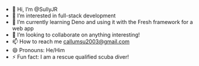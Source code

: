- 👋 Hi, I’m @SullyJR
- 👀 I’m interested in full-stack development
- 🌱 I’m currently learning Deno and using it with the Fresh framework for a web app
- 💞️ I’m looking to collaborate on anything interesting!
- 📫 How to reach me callumsu2003@gmail.com
- 😄 Pronouns: He/Him
- ⚡ Fun fact: I am a rescue qualified scuba diver!

<!---
SullyJR/SullyJR is a ✨ special ✨ repository because its `README.md` (this file) appears on your GitHub profile.
You can click the Preview link to take a look at your changes.
--->
